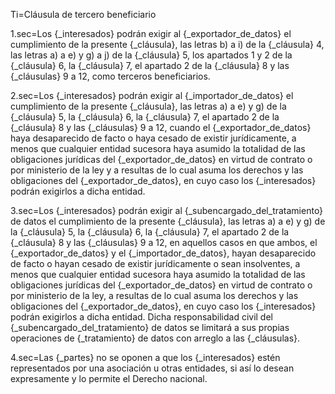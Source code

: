 Ti=Cláusula de tercero beneficiario

1.sec=Los {_interesados} podrán exigir al {_exportador_de_datos} el cumplimiento de la presente {_cláusula}, las letras b) a i) de la {_cláusula} 4, las letras a) a e) y g) a j) de la {_cláusula} 5, los apartados 1 y 2 de la {_cláusula} 6, la {_cláusula} 7, el apartado 2 de la {_cláusula} 8 y las {_cláusulas} 9 a 12, como terceros beneficiarios.

2.sec=Los {_interesados} podrán exigir al {_importador_de_datos} el cumplimiento de la presente {_cláusula}, las letras a) a e) y g) de la {_cláusula} 5, la {_cláusula} 6, la {_cláusula} 7, el apartado 2 de la {_cláusula} 8 y las {_cláusulas} 9 a 12, cuando el {_exportador_de_datos} haya desaparecido de facto o haya cesado de existir jurídicamente, a menos que cualquier entidad sucesora haya asumido la totalidad de las obligaciones jurídicas del {_exportador_de_datos} en virtud de contrato o por ministerio de la ley y a resultas de lo cual asuma los derechos y las obligaciones del {_exportador_de_datos}, en cuyo caso los {_interesados} podrán exigirlos a dicha entidad.

3.sec=Los {_interesados} podrán exigir al {_subencargado_del_tratamiento} de datos el cumplimiento de la presente {_cláusula}, las letras a) a e) y g) de la {_cláusula} 5, la {_cláusula} 6, la {_cláusula} 7, el apartado 2 de la {_cláusula} 8 y las {_cláusulas} 9 a 12, en aquellos casos en que ambos, el {_exportador_de_datos} y el {_importador_de_datos}, hayan desaparecido de facto o hayan cesado de existir jurídicamente o sean insolventes, a menos que cualquier entidad sucesora haya asumido la totalidad de las obligaciones jurídicas del {_exportador_de_datos} en virtud de contrato o por ministerio de la ley, a resultas de lo cual asuma los derechos y las obligaciones del {_exportador_de_datos}, en cuyo caso los {_interesados} podrán exigirlos a dicha entidad. Dicha responsabilidad civil del {_subencargado_del_tratamiento} de datos se limitará a sus propias operaciones de {_tratamiento} de datos con arreglo a las {_cláusulas}.

4.sec=Las {_partes} no se oponen a que los {_interesados} estén representados por una asociación u otras entidades, si así lo desean expresamente y lo permite el Derecho nacional.


